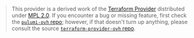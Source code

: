 > This provider is a derived work of the [Terraform Provider](https://github.com/ovh/terraform-provider-ovh)
> distributed under [MPL 2.0](https://www.mozilla.org/en-US/MPL/2.0/). If you encounter a bug or missing feature,
> first check the [`pulumi-ovh` repo](https://github.com/lbrlabs/pulumi-ovh/issues); however, if that doesn't turn up anything,
> please consult the source [`terraform-provider-ovh` repo](https://github.com/ovh/terraform-provider-ovh/issues).
